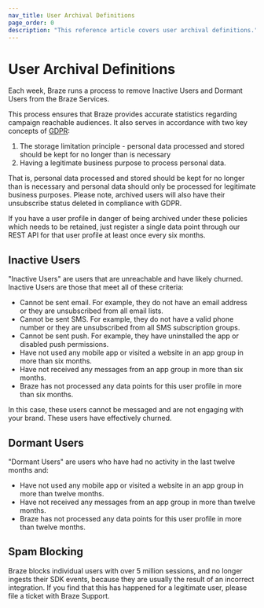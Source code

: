 ```yaml
---
nav_title: User Archival Definitions
page_order: 0
description: "This reference article covers user archival definitions."
---
```

# User Archival Definitions
Each week, Braze runs a process to remove Inactive Users and Dormant Users from the Braze Services.

This process ensures that Braze provides accurate statistics regarding campaign reachable audiences. It also serves in accordance with two key concepts of [GDPR][1]:
1. The storage limitation principle - personal data processed and stored should be kept for no longer than is necessary
2. Having a legitimate business purpose to process personal data.

That is, personal data processed and stored should be kept for no longer than is necessary and personal data should only be processed for legitimate business purposes. Please note, archived users will also have their unsubscribe status deleted in compliance with GDPR.

If you have a user profile in danger of being archived under these policies which needs to be retained, just register a single data point through our REST API for that user profile at least once every six months.

## Inactive Users

"Inactive Users" are users that are unreachable and have likely churned. Inactive Users are those that meet all of these criteria:

- Cannot be sent email. For example, they do not have an email address or they are unsubscribed from all email lists.
- Cannot be sent SMS. For example, they do not have a valid phone number or they are unsubscribed from all SMS subscription groups.
- Cannot be sent push. For example, they have uninstalled the app or disabled push permissions.
- Have not used any mobile app or visited a website in an app group in more than six months.
- Have not received any messages from an app group in more than six months.
- Braze has not processed any data points for this user profile in more than six months.

In this case, these users cannot be messaged and are not engaging with your brand. These users have effectively churned.

## Dormant Users

"Dormant Users" are users who have had no activity in the last twelve months and:

- Have not used any mobile app or visited a website in an app group in more than twelve months.
- Have not received any messages from an app group in more than twelve months.
- Braze has not processed any data points for this user profile in more than twelve months.

## Spam Blocking
Braze blocks individual users with over 5 million sessions, and no longer ingests their SDK events, because they are usually the result of an incorrect integration. If you find that this has happened for a legitimate user, please file a ticket with Braze Support.

[1]: {{site.baseurl}}/help/dp-technical-assistance/#the-right-to-erasure
